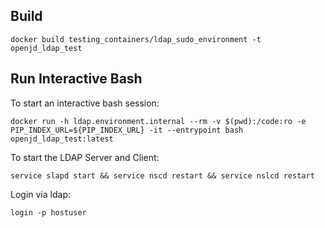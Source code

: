 
## Build
```
docker build testing_containers/ldap_sudo_environment -t openjd_ldap_test
```

## Run Interactive Bash
To start an interactive bash session:
```
docker run -h ldap.environment.internal --rm -v $(pwd):/code:ro -e PIP_INDEX_URL=${PIP_INDEX_URL} -it --entrypoint bash openjd_ldap_test:latest
```
To start the LDAP Server and Client:
```
service slapd start && service nscd restart && service nslcd restart
```
Login via ldap:
```
login -p hostuser
```
